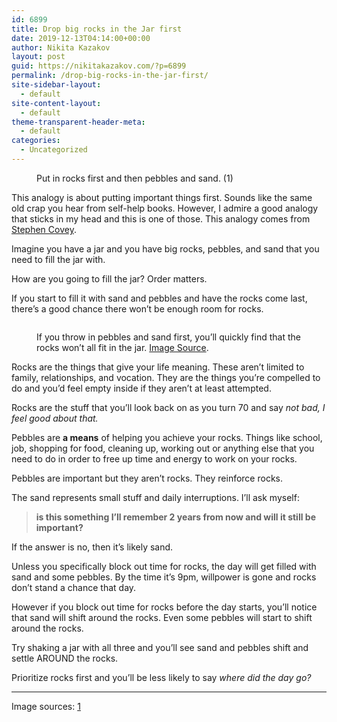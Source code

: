 ```yaml
---
id: 6899
title: Drop big rocks in the Jar first
date: 2019-12-13T04:14:00+00:00
author: Nikita Kazakov
layout: post
guid: https://nikitakazakov.com/?p=6899
permalink: /drop-big-rocks-in-the-jar-first/
site-sidebar-layout:
  - default
site-content-layout:
  - default
theme-transparent-header-meta:
  - default
categories:
  - Uncategorized
---
```

<figure class="wp-block-image size-large"><img src="https://nikitakazakov.com/wp-content/uploads/2020/02/image-4-1024x550.png" alt="" class="wp-image-6915" srcset="https://nikitakazakov.com/wp-content/uploads/2020/02/image-4-1024x550.png 1024w, https://nikitakazakov.com/wp-content/uploads/2020/02/image-4-300x161.png 300w, https://nikitakazakov.com/wp-content/uploads/2020/02/image-4-768x412.png 768w, https://nikitakazakov.com/wp-content/uploads/2020/02/image-4.png 1140w" sizes="(max-width: 1024px) 100vw, 1024px" /><figcaption>Put in rocks first and then pebbles and sand. (1)</figcaption></figure> 

This analogy is about putting important things first. Sounds like the same old crap you hear from self-help books. However, I admire a good analogy that sticks in my head and this is one of those. This analogy comes from [Stephen Covey](https://en.wikipedia.org/wiki/Stephen_Covey).

Imagine you have a jar and you have big rocks, pebbles, and sand that you need to fill the jar with.

How are you going to fill the jar? Order matters.

If you start to fill it with sand and pebbles and have the rocks come last, there&#8217;s a good chance there won&#8217;t be enough room for rocks.<figure class="wp-block-image size-large">

<img src="https://nikitakazakov.com/wp-content/uploads/2020/02/image-5.png" alt="" class="wp-image-6919" srcset="https://nikitakazakov.com/wp-content/uploads/2020/02/image-5.png 1012w, https://nikitakazakov.com/wp-content/uploads/2020/02/image-5-300x239.png 300w, https://nikitakazakov.com/wp-content/uploads/2020/02/image-5-768x612.png 768w" sizes="(max-width: 1012px) 100vw, 1012px" /> <figcaption>If you throw in pebbles and sand first, you&#8217;ll quickly find that the rocks won&#8217;t all fit in the jar. [Image Source](https://www.chronicle.com/blogs/profhacker/files/2015/02/The-5-Choices-rocks-680x355.png).</figcaption></figure> 

Rocks are the things that give your life meaning. These aren&#8217;t limited to family, relationships, and vocation. They are the things you&#8217;re compelled to do and you&#8217;d feel empty inside if they aren&#8217;t at least attempted.

Rocks are the stuff that you&#8217;ll look back on as you turn 70 and say _not bad, I feel good about that._

Pebbles are **a means** of helping you achieve your rocks. Things like school, job, shopping for food, cleaning up, working out or anything else that you need to do in order to free up time and energy to work on your rocks.

Pebbles are important but they aren&#8217;t rocks. They reinforce rocks.

The sand represents small stuff and daily interruptions. I&#8217;ll ask myself:

<blockquote class="wp-block-quote">
  <p>
    <strong>is this something I&#8217;ll remember 2 years from now and will it still be important?</strong>
  </p>
</blockquote>

If the answer is no, then it&#8217;s likely sand.

Unless you specifically block out time for rocks, the day will get filled with sand and some pebbles. By the time it&#8217;s 9pm, willpower is gone and rocks don&#8217;t stand a chance that day.

However if you block out time for rocks before the day starts, you&#8217;ll notice that sand will shift around the rocks. Even some pebbles will start to shift around the rocks.

Try shaking a jar with all three and you&#8217;ll see sand and pebbles shift and settle AROUND the rocks.

Prioritize rocks first and you&#8217;ll be less likely to say _where did the day go?_

<hr class="wp-block-separator" />

Image sources: [1](http://mindfulambition.net/big-rocks-first/)